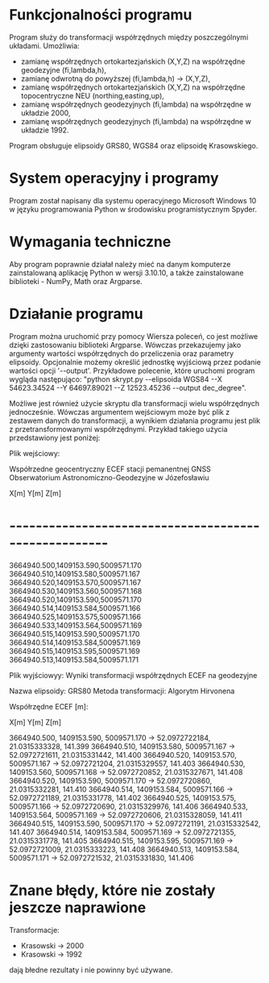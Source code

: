 # Funkcjonalności programu
Program służy do transformacji współrzędnych między poszczególnymi układami.
Umożliwia:
* zamianę współrzędnych ortokartezjańskich (X,Y,Z) na współrzędne geodezyjne (fi,lambda,h), 
* zamianę odwrotną do powyższej (fi,lambda,h) -> (X,Y,Z),
* zamianę współrzędnych ortokartezjańskich (X,Y,Z) na współrzędne topocentryczne NEU (northing,easting,up),
* zamianę współrzędnych geodezyjnych (fi,lambda) na współrzędne w układzie 2000,
* zamianę współrzędnych geodezyjnych (fi,lambda) na współrzędne w układzie 1992.
  
Program obsługuje elipsoidy GRS80, WGS84 oraz elipsoidę Krasowskiego.

# System operacyjny i programy
Program został napisany dla systemu operacyjnego Microsoft Windows 10 w języku programowania Python w środowisku programistycznym Spyder.

# Wymagania techniczne 
Aby program poprawnie działał należy mieć na danym komputerze zainstalowaną aplikację Python w wersji 3.10.10, 
a także zainstalowane biblioteki - NumPy, Math oraz Argparse.

# Działanie programu
Program można uruchomić przy pomocy Wiersza poleceń, co jest możliwe dzięki zastosowaniu biblioteki Argparse.
Wówczas przekazujemy jako argumenty wartości współrzędnych do przeliczenia oraz parametry elipsoidy. 
Opcjonalnie możemy określić jednostkę wyjściową przez podanie wartości opcji '--output'.
Przykładowe polecenie, które uruchomi program wygląda następująco:
"python skrypt.py --elipsoida WGS84 --X 54623.34524 --Y 64697.89021 --Z 12523.45236 --output dec_degree".

Możliwe jest również użycie skryptu dla transformacji wielu współrzędnych jednocześnie. Wówczas argumentem wejściowym może być plik z zestawem danych do transformacji, a wynikiem działania programu jest plik z przetransformowanymi współrzędnymi. 
Przykład takiego użycia przedstawiony jest poniżej:

Plik wejściowy:

Współrzedne geocentryczny ECEF stacji pemanentnej GNSS
Obserwatorium Astronomiczno-Geodezyjne w Józefosławiu

  X[m]         Y[m]        Z[m]
# -----------------------------------------------------
3664940.500,1409153.590,5009571.170
3664940.510,1409153.580,5009571.167
3664940.520,1409153.570,5009571.167
3664940.530,1409153.560,5009571.168
3664940.520,1409153.590,5009571.170
3664940.514,1409153.584,5009571.166
3664940.525,1409153.575,5009571.166
3664940.533,1409153.564,5009571.169
3664940.515,1409153.590,5009571.170
3664940.514,1409153.584,5009571.169
3664940.515,1409153.595,5009571.169
3664940.513,1409153.584,5009571.171

Plik wyjściowyy:
Wyniki transformacji współrzędnych ECEF na geodezyjne

Nazwa elipsoidy: GRS80
Metoda transformacji: Algorytm Hirvonena

Współrzędne ECEF [m]:

X[m]         Y[m]        Z[m]

3664940.500, 1409153.590, 5009571.170 -> 52.0972722184, 21.0315333328, 141.399
3664940.510, 1409153.580, 5009571.167 -> 52.0972721611, 21.0315331442, 141.400
3664940.520, 1409153.570, 5009571.167 -> 52.0972721204, 21.0315329557, 141.403
3664940.530, 1409153.560, 5009571.168 -> 52.0972720852, 21.0315327671, 141.408
3664940.520, 1409153.590, 5009571.170 -> 52.0972720860, 21.0315332281, 141.410
3664940.514, 1409153.584, 5009571.166 -> 52.0972721189, 21.0315331778, 141.402
3664940.525, 1409153.575, 5009571.166 -> 52.0972720690, 21.0315329976, 141.406
3664940.533, 1409153.564, 5009571.169 -> 52.0972720606, 21.0315328059, 141.411
3664940.515, 1409153.590, 5009571.170 -> 52.0972721191, 21.0315332542, 141.407
3664940.514, 1409153.584, 5009571.169 -> 52.0972721355, 21.0315331778, 141.405
3664940.515, 1409153.595, 5009571.169 -> 52.0972721009, 21.0315333223, 141.408
3664940.513, 1409153.584, 5009571.171 -> 52.0972721532, 21.0315331830, 141.406

# Znane błędy, które nie zostały jeszcze naprawione
Transformacje:
* Krasowski -> 2000
* Krasowski -> 1992
  
dają błedne rezultaty i nie powinny być używane.




